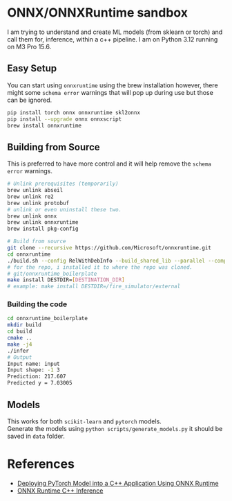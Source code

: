 # ONNX/ONNXRuntime sandbox
I am trying to understand and create ML models (from sklearn or torch) and call them for, inference, within a c++ pipeline. 
I am on Python 3.12 running on M3 Pro 15.6.

## Easy Setup
You can start using `onnxruntime` using the brew installation however, there might some `schema error` warnings that will pop up during use but those can be ignored.
```bash
pip install torch onnx onnxruntime skl2onnx
pip install --upgrade onnx onnxscript
brew install onnxruntime
```

## Building from Source
This is preferred to have more control and it will help remove the `schema error` warnings.
```bash
# Unlink prerequisites (temporarily)
brew unlink abseil
brew unlink re2
brew unlink protobuf
# unlink or even uninstall these two.
brew unlink onnx
brew unlink onnxruntime
brew install pkg-config

# Build from source
git clone --recursive https://github.com/Microsoft/onnxruntime.git
cd onnxruntime
./build.sh --config RelWithDebInfo --build_shared_lib --parallel --compile_no_warning_as_error --skip_submodule_sync --cmake_extra_defines CMAKE_OSX_ARCHITECTURES=arm64 --use_vcpkg
# for the repo, i installed it to where the repo was cloned.
# git/onnxruntime_boilerplate
make install DESTDIR=[DESTINATION_DIR]
# example: make install DESTDIR=/fire_simulator/external
```

### Building the code
```bash
cd onnxruntime_boilerplate
mkdir build
cd build
cmake ..
make -j4
./infer
# Output
Input name: input
Input shape: -1 3 
Prediction: 217.607
Predicted y = 7.03005
```

## Models
This works for both `scikit-learn` and `pytorch` models.  
Generate the models using `python scripts/generate_models.py` it should be saved in `data` folder.


# References
* [Deploying PyTorch Model into a C++ Application Using ONNX Runtime](https://medium.com/@freshtechyy/deploying-pytorch-model-into-a-c-application-using-onnx-runtime-f9967406564b)
* [ONNX Runtime C++ Inference](https://leimao.github.io/blog/ONNX-Runtime-CPP-Inference/)
